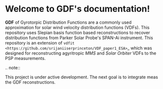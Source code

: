 Welcome to GDF's documentation!
===================================
**GDF** of Gyrotorpic Distribution Functions are a commonly used approximation for solar wind velocity distribution functions (VDFs).
This repository uses Slepian basis function based reconstructions to recover distribution functions from Parker Solar Probe's SPAN-Ai
instrument. This repository is an extension of `vdfit <https://github.com/srijaniiserprinceton/VDF_paper1_ESA>`_ which was designed for 
reconstructing agyritropic *MMS* and *Solar Orbiter* VDFs to the PSP measurements.

.. note::
   
   This project is under active development. The next goal is to integrate meas
   the GDF reconstructions.

